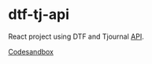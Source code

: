 # dtf-tj-api

React project using DTF and Tjournal [API](https://www.notion.so/API-TJ-vc-ru-DTF-3f5162d2cb184f6381ff82c085bbb3c0).

[Codesandbox](https://8gl8k.csb.app/)